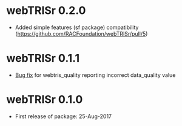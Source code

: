 # webTRISr 0.2.0 

* Added simple features (sf package) compatibility (https://github.com/RACFoundation/webTRISr/pull/5)

# webTRISr 0.1.1

* [Bug fix](https://github.com/departmentfortransport/webTRISr/pull/2) for webtris_quality reporting incorrect data_quality value 

# webTRISr 0.1.0

* First release of package: 25-Aug-2017
